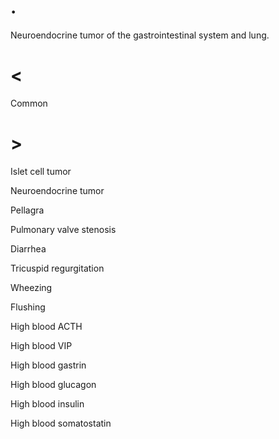 # .

Neuroendocrine tumor of the gastrointestinal system and lung.

# <

Common

# >

Islet cell tumor

Neuroendocrine tumor

Pellagra

Pulmonary valve stenosis

Diarrhea

Tricuspid regurgitation

Wheezing

Flushing

High blood ACTH

High blood VIP

High blood gastrin

High blood glucagon

High blood insulin

High blood somatostatin
